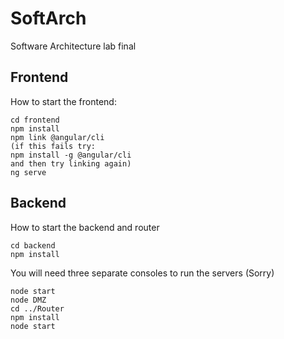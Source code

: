 # SoftArch
Software Architecture lab final

## Frontend

How to start the frontend:

```
cd frontend
npm install
npm link @angular/cli
(if this fails try:
npm install -g @angular/cli
and then try linking again)
ng serve
```


## Backend
How to start the backend and router

```
cd backend
npm install
```
You will need three separate consoles to run the servers (Sorry)

```
node start
node DMZ
cd ../Router
npm install
node start
``` 
